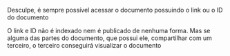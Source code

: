 Desculpe, é sempre possível acessar o documento possuindo o link ou o ID do documento

O link e ID não é indexado nem é publicado de nenhuma forma. Mas se alguma das partes do documento, que possui ele, compartilhar com um terceiro, o terceiro conseguirá visualizar o documento